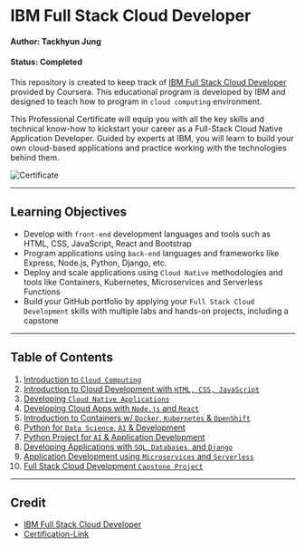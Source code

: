 # IBM Full Stack Cloud Developer

#### Author: Tackhyun Jung

#### Status: Completed

This repository is created to keep track of [IBM Full Stack Cloud Developer](https://www.coursera.org/professional-certificates/ibm-full-stack-cloud-developer) provided by Coursera. This educational program is developed by IBM and designed to teach how to program in `cloud computing` environment.

This Professional Certificate will equip you with all the key skills and technical know-how to kickstart your career as a Full-Stack Cloud Native Application Developer. Guided by experts at IBM, you will learn to build your own cloud-based applications and practice working with the technologies behind them.

![Certificate](https://user-images.githubusercontent.com/41291493/115117446-88fe0300-9fd9-11eb-910e-102af6603ad2.png)

---

## Learning Objectives
* Develop with `front-end` development languages and tools such as HTML, CSS, JavaScript, React and Bootstrap
* Program applications using `back-end` languages and frameworks like Express, Node.js, Python, Django, etc.
* Deploy and scale applications using `Cloud Native` methodologies and tools like Containers, Kubernetes, Microservices and Serverless Functions
* Build your GitHub portfolio by applying your `Full Stack Cloud Development` skills with multiple labs and hands-on projects, including a capstone

---

## Table of Contents

1. [Introduction to `Cloud Computing`](https://github.com/takhyun12/IBM-Full-Stack-Cloud-Developer/tree/main/Introduction%20to%20Cloud%20Computing)
2. [Introduction to Cloud Development with `HTML, CSS, JavaScript`](https://github.com/takhyun12/IBM-Full-Stack-Cloud-Developer/tree/main/Introduction%20to%20Cloud%20Development%20with%20HTML%2C%20CSS%2C%20JavaScript)
3. [Developing `Cloud Native Applications`](https://github.com/takhyun12/IBM-Full-Stack-Cloud-Developer/tree/main/Developing%20Cloud%20Native%20Applications)
4. [Developing Cloud Apps with `Node.js` and `React`](https://github.com/takhyun12/IBM-Full-Stack-Cloud-Developer/tree/main/Developing%20Cloud%20Apps%20with%20Node.js%20and%20React)
5. [Introduction to Containers w/ `Docker`, `Kubernetes` & `OpenShift`](https://github.com/takhyun12/IBM-Full-Stack-Cloud-Developer/tree/main/Introduction%20to%20Containers%20w%20Docker%2C%20Kubernetes%20%26%20OpenShift)
6. [Python for `Data Science`, `AI` & Development](https://github.com/takhyun12/IBM-Full-Stack-Cloud-Developer/tree/main/Python%20for%20Data%20Science%2C%20AI%20%26%20Development)
7. [Python Project for `AI` & Application Development](https://github.com/takhyun12/IBM-Full-Stack-Cloud-Developer/tree/main/Python%20Project%20for%20AI%20%26%20Application%20Development)
8. [Developing Applications with `SQL`, `Databases`, and `Django`](https://github.com/takhyun12/IBM-Full-Stack-Cloud-Developer/tree/main/Developing%20Applications%20with%20SQL%2C%20Databases%2C%20and%20Django)
9. [Application Development using `Microservices` and `Serverless`](https://github.com/takhyun12/IBM-Full-Stack-Cloud-Developer/tree/main/Application%20Development%20using%20Microservices%20and%20Serverless)
10. [Full Stack Cloud Development `Capstone Project`](https://github.com/takhyun12/IBM-Full-Stack-Cloud-Developer/blob/main/Full%20Stack%20Cloud%20Development%20Capstone%20Project/README.md)

---

## Credit

* [IBM Full Stack Cloud Developer](https://www.coursera.org/professional-certificates/ibm-full-stack-cloud-developer)
* [Certification-Link](https://www.coursera.org/account/accomplishments/professional-cert/RTHFAU28YD8U)
